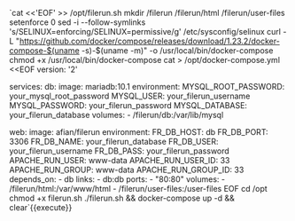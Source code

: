 `cat <<'EOF' >> /opt/filerun.sh
mkdir /filerun /filerun/html /filerun/user-files
setenforce 0
sed -i --follow-symlinks 's/SELINUX=enforcing/SELINUX=permissive/g' /etc/sysconfig/selinux
curl -L "https://github.com/docker/compose/releases/download/1.23.2/docker-compose-$(uname -s)-$(uname -m)" -o /usr/local/bin/docker-compose
chmod +x /usr/local/bin/docker-compose
cat > /opt/docker-compose.yml <<EOF
version: '2'

services:
  db:
    image: mariadb:10.1
    environment:
      MYSQL_ROOT_PASSWORD: your_mysql_root_password
      MYSQL_USER: your_filerun_username
      MYSQL_PASSWORD: your_filerun_password
      MYSQL_DATABASE: your_filerun_database
    volumes:
      - /filerun/db:/var/lib/mysql

  web:
    image: afian/filerun
    environment:
      FR_DB_HOST: db
      FR_DB_PORT: 3306
      FR_DB_NAME: your_filerun_database
      FR_DB_USER: your_filerun_username
      FR_DB_PASS: your_filerun_password
      APACHE_RUN_USER: www-data
      APACHE_RUN_USER_ID: 33
      APACHE_RUN_GROUP: www-data
      APACHE_RUN_GROUP_ID: 33
    depends_on:
      - db
    links:
      - db:db
    ports:
      - "80:80"
    volumes:
      - /filerun/html:/var/www/html
      - /filerun/user-files:/user-files
EOF
cd /opt
chmod +x filerun.sh
./filerun.sh && docker-compose up -d && clear`{{execute}}
